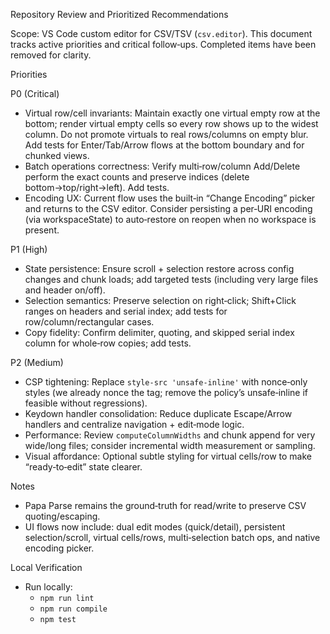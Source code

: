 Repository Review and Prioritized Recommendations

Scope: VS Code custom editor for CSV/TSV (`csv.editor`). This document tracks active priorities and critical follow‑ups. Completed items have been removed for clarity.

Priorities

P0 (Critical)
- Virtual row/cell invariants: Maintain exactly one virtual empty row at the bottom; render virtual empty cells so every row shows up to the widest column. Do not promote virtuals to real rows/columns on empty blur. Add tests for Enter/Tab/Arrow flows at the bottom boundary and for chunked views.
- Batch operations correctness: Verify multi‑row/column Add/Delete perform the exact counts and preserve indices (delete bottom→top/right→left). Add tests.
- Encoding UX: Current flow uses the built‑in “Change Encoding” picker and returns to the CSV editor. Consider persisting a per‑URI encoding (via workspaceState) to auto‑restore on reopen when no workspace is present.

P1 (High)
- State persistence: Ensure scroll + selection restore across config changes and chunk loads; add targeted tests (including very large files and header on/off).
- Selection semantics: Preserve selection on right‑click; Shift+Click ranges on headers and serial index; add tests for row/column/rectangular cases.
- Copy fidelity: Confirm delimiter, quoting, and skipped serial index column for whole‑row copies; add tests.

P2 (Medium)
- CSP tightening: Replace `style-src 'unsafe-inline'` with nonce‑only styles (we already nonce the tag; remove the policy’s unsafe‑inline if feasible without regressions).
- Keydown handler consolidation: Reduce duplicate Escape/Arrow handlers and centralize navigation + edit‑mode logic.
- Performance: Review `computeColumnWidths` and chunk append for very wide/long files; consider incremental width measurement or sampling.
- Visual affordance: Optional subtle styling for virtual cells/row to make “ready‑to‑edit” state clearer.

Notes
- Papa Parse remains the ground‑truth for read/write to preserve CSV quoting/escaping.
- UI flows now include: dual edit modes (quick/detail), persistent selection/scroll, virtual cells/rows, multi‑selection batch ops, and native encoding picker.

Local Verification
- Run locally:
  - `npm run lint`
  - `npm run compile`
  - `npm test`

